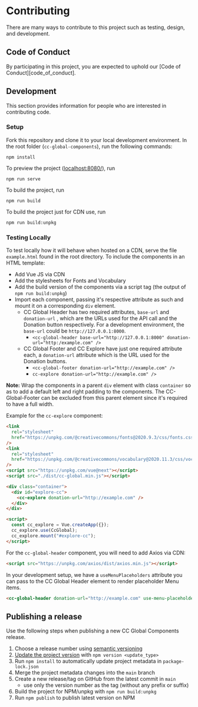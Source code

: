 # Contributing

There are many ways to contribute to this project such as testing, design, and development.

## Code of Conduct

By participating in this project, you are expected to uphold our [Code of
Conduct][code_of_conduct].

## Development

This section provides information for people who are interested in contributing code.

### Setup

Fork this repository and clone it to your local development environment.
In the root folder (`cc-global-components`), run the following commands:

```npm
npm install
```

To preview the project ([localhost:8080/](http://localhost:8080/)), run

```npm
npm run serve
```

To build the project, run

```npm
npm run build
```

To build the project just for CDN use, run

```npm
npm run build:unpkg
```

### Testing Locally

To test locally how it will behave when hosted on a CDN, serve the file `example.html` found in the root directory.
To include the components in an HTML template:

- Add Vue JS via CDN
- Add the stylesheets for Fonts and Vocabulary
- Add the build version of the components via a script tag (the output of `npm run build:unpkg`)
- Import each component, passing it's respective attribute as such and mount it on a corresponding `div` element.
  - CC Global Header has two required attributes, `base-url` and `donation-url` , which are the URLs used for the API call and the Donation button respectively. For a development environment, the `base-url` could be `http://127.0.0.1:8000`.
    - `<cc-global-header base-url="http://127.0.0.1:8000" donation-url="http:/example.com" />`
  - CC Global Footer and CC Explore have just one required attribute each, a `donation-url` attribute which is the URL used for the Donation buttons.
    - `<cc-global-footer donation-url="http://example.com" />`
    - `cc-explore donation-url="http://example.com" />`

**Note:** Wrap the components in a parent `div` element with class `container` so as to add a default left and right padding to the components. The CC-Global-Footer can be excluded from this parent element since it's required to have a full width.

Example for the `cc-explore` component:

```html
<link
  rel="stylesheet"
  href="https://unpkg.com/@creativecommons/fonts@2020.9.3/css/fonts.css"
/>
<link
  rel="stylesheet"
  href="https://unpkg.com/@creativecommons/vocabulary@2020.11.3/css/vocabulary.css"
/>
<script src="https://unpkg.com/vue@next"></script>
<script src="./dist/cc-global.min.js"></script>

<div class="container">
  <div id="explore-cc">
    <cc-explore donation-url="http://example.com" />
  </div>
</div>

<script>
  const cc_explore = Vue.createApp({});
  cc_explore.use(CcGlobal);
  cc_explore.mount("#explore-cc");
</script>
```

For the `cc-global-header` component, you will need to add Axios via CDN:

```html
<script src="https://unpkg.com/axios/dist/axios.min.js"></script>
```

In your development setup, we have a `useMenuPlaceholders` attribute you can pass to the CC Global Header element to render placeholder Menu items.

```html
<cc-global-header donation-url="http://example.com" use-menu-placeholders />
```

## Publishing a release

Use the following steps when publishing a new CC Global Components release.

1. Choose a release number using [semantic versioning](https://semver.org/)
2. [Update the project version](https://docs.npmjs.com/updating-your-published-package-version-number) with `npm version <update_type>`
3. Run `npm install` to automatically update project metadata in `package-lock.json`
4. Merge the project metadata changes into the `main` branch
5. Create a new release/tag on GitHub from the latest commit in `main`
   - use only the version number as the tag (without any prefix or suffix)
6. Build the project for NPM/unpkg with `npm run build:unpkg`
7. Run `npm publish` to publish latest version on NPM
